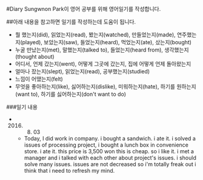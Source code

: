 #Diary
Sungwnon Park이 영어 공부를 위해 영어일기를 작성합니다.

##아래 내용을 참고하면 일기를 작성하는데 도움이 됩니다.
* 뭘 했는지(did), 읽었는지(read), 봤는지(watched), 만들었는지(made), 연주했는지(played), 보았는지(saw), 들었는지(heard), 먹었는지(ate), 샀는지(bought)
* 누굴 만났는지(met), 말했는지(talked to), 들었는지(heard from), 생각했는지(thought about)
* 어디서, 언제 갔는지(went), 어떻게 그곳에 갔는지, 집에 어떻게 언제 돌아왔는지
* 얼마나 잤는지(slept), 읽었는지(read), 공부했는지(studied)
* 느낌이 어땠는지(felt)
* 무엇을 좋아하는지(like), 싫어하는지(dislike), 미워하는지(hate), 하기를 원하는지(want to), 하기를 싫어하는지(don't want to do)

###일기 내용

* 2016. 08. 03
  * Today, I did work in company. i bought a sandwich. i ate it. i solved a issues of processing project, i bought a lunch box in convenience store. i ate it. this price is 3,500 won this is cheap. so i like it. i met a manager and i talked with each other about project's issues. i should solve many issues. issues are not decreased so i'm totally freak out i think that i need to refresh my mind. 